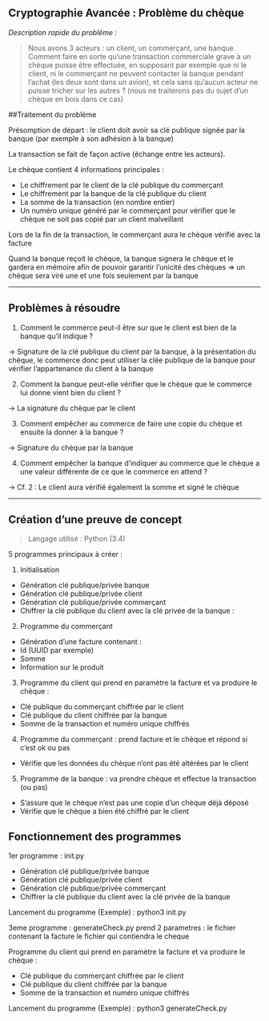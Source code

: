 
 **Cryptographie Avancée : Problème du chèque**
---

*Description rapide du problème :*
>Nous avons 3 acteurs : un client, un commerçant, une banque.
Comment faire en sorte qu’une transaction commerciale grave à un chèque puisse être effectuée, en supposant par exemple que ni le client, ni le commerçant ne peuvent contacter la banque pendant l’achat (les deux sont dans un avion), et cela sans qu’aucun acteur ne puisse tricher sur les autres ?
(nous ne traiterons pas du sujet d’un chèque en bois dans ce cas)


##Traitement du problème

Présomption de départ : le client doit avoir sa clé publique signée par la banque (par exemple à son adhésion à la banque)

La transaction se fait de façon active (échange entre les acteurs).

Le chèque contient 4 informations principales :
 - Le chiffrement par le client de la clé publique du commerçant
 - Le chiffrement par la banque de la clé publique du client  
 - La somme de la transaction (en nombre entier)
 - Un numéro unique généré par le commerçant pour vérifier que le chèque ne soit pas copié par un client malveillant

Lors de la fin de la transaction, le commerçant aura le chèque vérifié avec la facture

Quand la banque reçoit le chèque, la banque signera le chèque et le gardera en mémoire afin de pouvoir garantir l’unicité des chèques => un chèque sera viré une et une fois seulement par la banque

----

## Problèmes à résoudre
1. Comment le commerce peut-il être sur que le client est bien de la banque qu’il indique ?

-> Signature de la clé publique du client par la banque, à la présentation du chèque, le commerce donc peut utiliser la clée publique de la banque pour vérifier l’appartenance du client à la banque

2. Comment la banque peut-elle vérifier que le chèque que le commerce lui donne vient bien du client ?

-> La signature du chèque par le client

3. Comment empêcher au commerce de faire une copie du chèque et ensuite la donner à la banque ?

-> Signature du chèque par la banque

4. Comment empêcher la banque d’indiquer au commerce que le chèque a une valeur différente de ce que le commerce en attend ?

-> Cf. 2 : Le client aura vérifié également la somme et signé le chèque

----

## Création d’une preuve de concept

>Langage utilisé : Python (3.4)

5 programmes principaux à créer :

1. Initialisation
  - Génération clé publique/privée banque
  - Génération clé publique/privée client
  - Génération clé publique/privée commerçant
  - Chiffrer la clé publique du client avec la clé privée de la banque :
2. Programme du commerçant
  - Génération d’une facture contenant :
  - Id (UUID par exemple)
  - Somme
  - Information sur le produit
3. Programme du client qui prend en paramètre la facture et va produire le chèque :
  - Clé publique du commerçant chiffrée par le client
  - Clé publique du client chiffrée par la banque
  - Somme de la transaction et numéro unique chiffrés
4. Programme du commerçant : prend facture et le chèque et répond si c’est ok ou pas
  - Vérifie que les données du chèque n’ont pas été altérées par le client
5. Programme de la banque : va prendre chèque et effectue la transaction (ou pas)
  - S’assure que le chèque n’est pas une copie d’un chèque déjà déposé
  - Vérifie que le chèque a bien été chiffré par le client

## Fonctionnement des programmes


1er programme : init.py

- Génération clé publique/privée banque
- Génération clé publique/privée client
- Génération clé publique/privée commerçant
- Chiffrer la clé publique du client avec la clé privée de la banque

Lancement du programme (Exemple) : python3 init.py

3eme programme : generateCheck.py
           prend 2 parametres : le fichier contenant la facture
                      le fichier qui contiendra le cheque

Programme du client qui prend en paramètre la facture et va produire le chèque :
- Clé publique du commerçant chiffrée par le client
- Clé publique du client chiffrée par la banque
- Somme de la transaction et numéro unique chiffrés

Lancement du programme (Exemple) : python3 generateCheck.py <fileFacture> <fileOutCheck>
